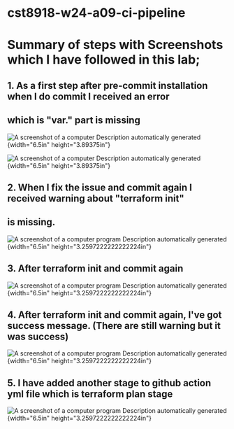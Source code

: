 # cst8918-w24-a09-ci-pipeline


# Summary of steps with Screenshots which I have followed in this lab;


## 1.  As a first step after pre-commit installation when I do commit I received an error
##       which is "var." part is missing

![A screenshot of a computer Description automatically
generated](./Screenshots/1.png){width="6.5in" height="3.89375in"}

![A screenshot of a computer Description automatically
generated](./Screenshots/1a.png){width="6.5in" height="3.89375in"}

## 2.  When I fix the issue and commit again I received warning about "terraform init" 
##     is missing.

![A screenshot of a computer program Description automatically
generated](./Screenshots/2.png){width="6.5in"
height="3.2597222222222224in"}

## 3.  After terraform init and commit again

![A screenshot of a computer program Description automatically
generated](./Screenshots/3.png){width="6.5in"
height="3.2597222222222224in"}

## 4.  After terraform init and commit again, I've got success message. (There are still warning but it was success)

![A screenshot of a computer program Description automatically
generated](./Screenshots/4.png){width="6.5in"
height="3.2597222222222224in"}

## 5.  I have added another stage to github action yml file which is terraform plan stage

![A screenshot of a computer program Description automatically
generated](./Screenshots/5.png){width="6.5in"
height="3.2597222222222224in"}
